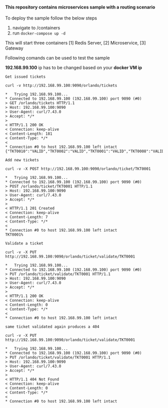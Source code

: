 #### This repository contains microservices sample with a routing scenario ####

To deploy the sample follow the below steps

1. navigate to /containers
2. run ``` docker-compose up -d ```

This will start three containers [1] Redis Server, [2] Microservice, [3] Gateway

Following comands can be used to test the sample

**192.168.99.100** ip has to be changed based on your **docker VM ip**

```
Get issued tickets

curl -v http://192.168.99.100:9090/orlando/tickets

*   Trying 192.168.99.100...
* Connected to 192.168.99.100 (192.168.99.100) port 9090 (#0)
> GET /orlando/tickets HTTP/1.1
> Host: 192.168.99.100:9090
> User-Agent: curl/7.43.0
> Accept: */*
>
< HTTP/1.1 200 OK
< Connection: keep-alive
< Content-Length: 181
< Content-Type: */*
<
* Connection #0 to host 192.168.99.100 left intact
{"TKT0010":"VALID","TKT0002":"VALID","TKT0001":"VALID","TKT0008":"VALID","TKT0007":"VALID","TKT0009":"VALID","TKT0004":"VALID","TKT0003":"VALID","TKT0006":"VALID","TKT0005":"VALID"}%

```

```
Add new tickets

curl -v -X POST http://192.168.99.100:9090/orlando/ticket/TKT0001

*   Trying 192.168.99.100...
* Connected to 192.168.99.100 (192.168.99.100) port 9090 (#0)
> POST /orlando/ticket/TKT0001 HTTP/1.1
> Host: 192.168.99.100:9090
> User-Agent: curl/7.43.0
> Accept: */*
>
< HTTP/1.1 201 Created
< Connection: keep-alive
< Content-Length: 7
< Content-Type: */*
<
* Connection #0 to host 192.168.99.100 left intact
TKT0001%

```

```
Validate a ticket

curl -v -X PUT http://192.168.99.100:9090/orlando/ticket/validate/TKT0001

*   Trying 192.168.99.100...
* Connected to 192.168.99.100 (192.168.99.100) port 9090 (#0)
> PUT /orlando/ticket/validate/TKT0001 HTTP/1.1
> Host: 192.168.99.100:9090
> User-Agent: curl/7.43.0
> Accept: */*
>
< HTTP/1.1 200 OK
< Connection: keep-alive
< Content-Length: 0
< Content-Type: */*
<
* Connection #0 to host 192.168.99.100 left intact

same ticket validated again produces a 404

curl -v -X PUT http://192.168.99.100:9090/orlando/ticket/validate/TKT0001

*   Trying 192.168.99.100...
* Connected to 192.168.99.100 (192.168.99.100) port 9090 (#0)
> PUT /orlando/ticket/validate/TKT0001 HTTP/1.1
> Host: 192.168.99.100:9090
> User-Agent: curl/7.43.0
> Accept: */*
>
< HTTP/1.1 404 Not Found
< Connection: keep-alive
< Content-Length: 0
< Content-Type: */*
<
* Connection #0 to host 192.168.99.100 left intact

```
